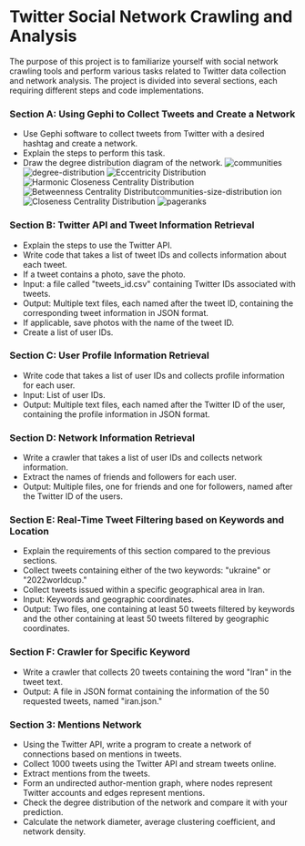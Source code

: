 # Twitter Social Network Crawling and Analysis

The purpose of this project is to familiarize yourself with social network crawling tools and perform various tasks related to Twitter data collection and network analysis. The project is divided into several sections, each requiring different steps and code implementations.

### Section A: Using Gephi to Collect Tweets and Create a Network
- Use Gephi software to collect tweets from Twitter with a desired hashtag and create a network.
- Explain the steps to perform this task.
- Draw the degree distribution diagram of the network.
![communities](https://github.com/MiladAlipour98/Twitter_Crawl/assets/105122009/fa1aee2d-7618-4c49-a380-e3599253d045)
![degree-distribution](https://github.com/MiladAlipour98/Twitter_Crawl/assets/105122009/0bc7106e-bb90-4b98-a72e-fee307fe73b3)
![Eccentricity Distribution](https://github.com/MiladAlipour98/Twitter_Crawl/assets/105122009/67458075-8bd9-4aa5-b4eb-d1ce1f308fe8)
![Harmonic Closeness Centrality Distribution](https://github.com/MiladAlipour98/Twitter_Crawl/assets/105122009/45dfa35f-1a6c-45b2-9b11-7b43fccb23cd)
![Betweenness Centrality Distribut![communities-size-distribution](https://github.com/MiladAlipour98/Twitter_Crawl/assets/105122009/db857870-a475-47c9-82a1-a0cda79c206e)
ion](https://github.com/MiladAlipour98/Twitter_Crawl/assets/105122009/51520ce6-2eef-4681-b538-10c5e1c57ad9)
![Closeness Centrality Distribution](https://github.com/MiladAlipour98/Twitter_Crawl/assets/105122009/7c0ae647-9a09-4a9b-8adc-1b5ecf76fa8a)
![pageranks](https://github.com/MiladAlipour98/Twitter_Crawl/assets/105122009/70fa254f-a45a-45d0-8c28-8d3b8d1a7cd3)

### Section B: Twitter API and Tweet Information Retrieval
- Explain the steps to use the Twitter API.
- Write code that takes a list of tweet IDs and collects information about each tweet.
- If a tweet contains a photo, save the photo.
- Input: a file called "tweets_id.csv" containing Twitter IDs associated with tweets.
- Output: Multiple text files, each named after the tweet ID, containing the corresponding tweet information in JSON format.
- If applicable, save photos with the name of the tweet ID.
- Create a list of user IDs.

### Section C: User Profile Information Retrieval
- Write code that takes a list of user IDs and collects profile information for each user.
- Input: List of user IDs.
- Output: Multiple text files, each named after the Twitter ID of the user, containing the profile information in JSON format.

### Section D: Network Information Retrieval
- Write a crawler that takes a list of user IDs and collects network information.
- Extract the names of friends and followers for each user.
- Output: Multiple files, one for friends and one for followers, named after the Twitter ID of the users.

### Section E: Real-Time Tweet Filtering based on Keywords and Location
- Explain the requirements of this section compared to the previous sections.
- Collect tweets containing either of the two keywords: "ukraine" or "2022worldcup."
- Collect tweets issued within a specific geographical area in Iran.
- Input: Keywords and geographic coordinates.
- Output: Two files, one containing at least 50 tweets filtered by keywords and the other containing at least 50 tweets filtered by geographic coordinates.

### Section F: Crawler for Specific Keyword
- Write a crawler that collects 20 tweets containing the word "Iran" in the tweet text.
- Output: A file in JSON format containing the information of the 50 requested tweets, named "iran.json."

### Section 3: Mentions Network
- Using the Twitter API, write a program to create a network of connections based on mentions in tweets.
- Collect 1000 tweets using the Twitter API and stream tweets online.
- Extract mentions from the tweets.
- Form an undirected author-mention graph, where nodes represent Twitter accounts and edges represent mentions.
- Check the degree distribution of the network and compare it with your prediction.
- Calculate the network diameter, average clustering coefficient, and network density.

